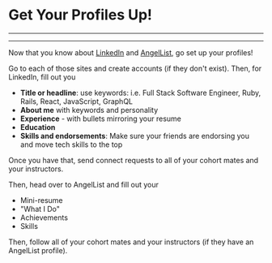 # Get Your Profiles Up!
________________________________________________________________________________
<!-- @import "[TOC]" {cmd="toc" depthFrom=2 depthTo=6 orderedList=false} -->
________________________________________________________________________________

Now that you know about [LinkedIn][1] and [AngelList][2], go set up your
profiles!

Go to each of those sites and create accounts (if they don't exist). Then,
for LinkedIn, fill out you

* **Title or headline**: use keywords:  i.e. Full Stack Software Engineer, Ruby,
  Rails, React, JavaScript, GraphQL
* **About me** with keywords and personality
* **Experience** - with bullets mirroring your resume
* **Education**
* **Skills and endorsements**: Make sure your friends are endorsing you and move
  tech skills to the top

Once you have that, send connect requests to all of your cohort mates and your
instructors.

Then, head over to AngelList and fill out your

* Mini-resume
* "What I Do"
* Achievements
* Skills

Then, follow all of your cohort mates and your instructors (if they have an
AngelList profile).

[1]: https://linkedin.com
[2]: https://angel.co
